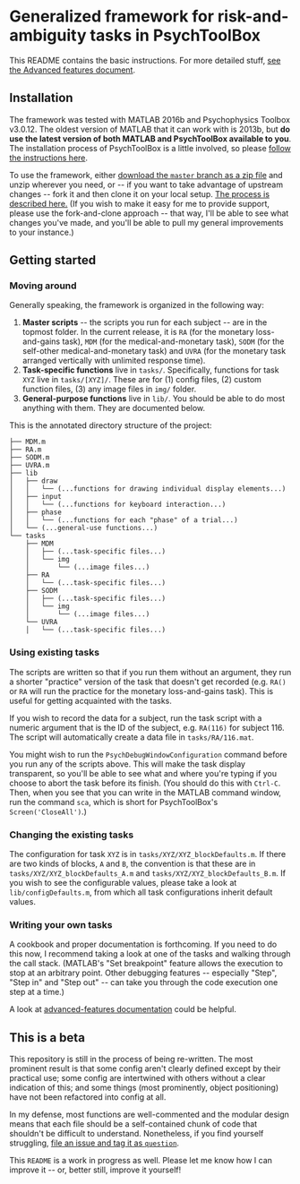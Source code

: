 # Generalized framework for risk-and-ambiguity tasks in PsychToolBox
This README contains the basic instructions. For more detailed stuff, [see the Advanced features document](https://github.com/YaleDecisionNeuro/PsychTaskFramework/blob/master/docs/Advanced-features.md).

## Installation
The framework was tested with MATLAB 2016b and Psychophysics Toolbox v3.0.12. The oldest version of MATLAB that it can work with is 2013b, but **do use the latest version of both MATLAB and PsychToolBox available to you**. The installation process of PsychToolBox is a little involved, so please [follow the instructions here](http://psychtoolbox.org/download).

To use the framework, either [download the `master` branch as a zip file](https://github.com/YaleDecisionNeuro/PsychTaskFramework/archive/master.zip) and unzip wherever you need, or -- if you want to take advantage of upstream changes -- fork it and then clone it on your local setup. [The process is described here.](http://blog.scottlowe.org/2015/01/27/using-fork-branch-git-workflow/) (If you wish to make it easy for me to provide support, please use the fork-and-clone approach -- that way, I'll be able to see what changes you've made, and you'll be able to pull my general improvements to your instance.)

## Getting started
### Moving around
Generally speaking, the framework is organized in the following way:

1. **Master scripts** -- the scripts you run for each subject -- are in the topmost folder. In the current release, it is `RA` (for the monetary loss-and-gains task), `MDM` (for the medical-and-monetary task), `SODM` (for the self-other medical-and-monetary task) and `UVRA` (for the monetary task arranged vertically with unlimited response time).
2. **Task-specific functions** live in `tasks/`. Specifically, functions for task `XYZ` live in `tasks/[XYZ]/`. These are for (1) config files, (2) custom function files, (3) any image files in `img/` folder.
3. **General-purpose functions** live in `lib/`. You should be able to do most anything with them. They are documented below.

This is the annotated directory structure of the project:

```
├── MDM.m
├── RA.m
├── SODM.m
├── UVRA.m
├── lib
│   ├── draw
│   │   └── (...functions for drawing individual display elements...)
│   ├── input
│   │   └── (...functions for keyboard interaction...)
│   ├── phase
│   │   └── (...functions for each "phase" of a trial...)
│   └── (...general-use functions...)
└── tasks
    ├── MDM
    │   ├── (...task-specific files...)
    │   └── img
    │       └── (...image files...)
    ├── RA
    │   └── (...task-specific files...)
    ├── SODM
    │   ├── (...task-specific files...)
    │   └── img
    │       └── (...image files...)
    └── UVRA
    │   └── (...task-specific files...)
```

### Using existing tasks
The scripts are written so that if you run them without an argument, they run a shorter "practice" version of the task that doesn't get recorded (e.g. `RA()` or `RA` will run the practice for the monetary loss-and-gains task). This is useful for getting acquainted with the tasks.

If you wish to record the data for a subject, run the task script with a numeric argument that is the ID of the subject, e.g. `RA(116)` for subject 116. The script will automatically create a data file in `tasks/RA/116.mat`.

You might wish to run the `PsychDebugWindowConfiguration` command before you run any of the scripts above. This will make the task display transparent, so you'll be able to see what and where you're typing if you choose to abort the task before its finish. (You should do this with `Ctrl-C`. Then, when you see that you can write in the MATLAB command window, run the command `sca`, which is short for PsychToolBox's `Screen('CloseAll')`.)

### Changing the existing tasks
The configuration for task `XYZ` is in `tasks/XYZ/XYZ_blockDefaults.m`. If there are two kinds of blocks, `A` and `B`, the convention is that these are in `tasks/XYZ/XYZ_blockDefaults_A.m` and `tasks/XYZ/XYZ_blockDefaults_B.m`. If you wish to see the configurable values, please take a look at `lib/configDefaults.m`, from which all task configurations inherit default values.

### Writing your own tasks
A cookbook and proper documentation is forthcoming. If you need to do this now, I recommend taking a look at one of the tasks and walking through the call stack. (MATLAB's "Set breakpoint" feature allows the execution to stop at an arbitrary point. Other debugging features -- especially "Step", "Step in" and "Step out" -- can take you through the code execution one step at a time.)

A look at [advanced-features documentation](https://github.com/YaleDecisionNeuro/PsychTaskFramework/blob/master/docs/Advanced-features.md) could be helpful.

## This is a beta
This repository is still in the process of being re-written. The most prominent result is that some config aren't clearly defined except by their practical use; some config are intertwined with others without a clear indication of this; and some things (most prominently, object positioning) have not been refactored into config at all.

In my defense, most functions are well-commented and the modular design means that each file should be a self-contained chunk of code that shouldn't be difficult to understand. Nonetheless, if you find yourself struggling, [file an issue and tag it as `question`](https://github.com/YaleDecisionNeuro/PsychTaskFramework/issues/new).

This `README` is a work in progress as well. Please let me know how I can improve it -- or, better still, improve it yourself!
